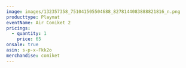 ```yaml
---
image: images/132357358_751041505504688_8278144083888821816_n.png
producttype: Playmat
eventName: Air Comiket 2
pricings:
  - quantity: 1
    price: 65
onsale: true
asin: s-p-x-Fkk2o
merchandise: comiket
---
```

